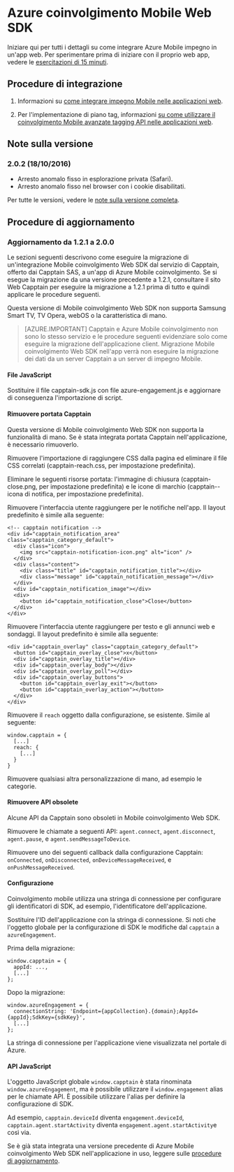 <properties
    pageTitle="Panoramica di Azure coinvolgimento Mobile Web SDK | Microsoft Azure"
    description="Gli ultimi aggiornamenti e procedure di Web SDK per Azure Mobile coinvolgimento"
    services="mobile-engagement"
    documentationCenter="mobile"
    authors="piyushjo"
    manager="erikre"
    editor="" />

<tags
    ms.service="mobile-engagement"
    ms.workload="mobile"
    ms.tgt_pltfrm="web"
    ms.devlang="js"
    ms.topic="article"
    ms.date="10/18/2016"
    ms.author="piyushjo" />


# <a name="azure-mobile-engagement-web-sdk"></a>Azure coinvolgimento Mobile Web SDK

Iniziare qui per tutti i dettagli su come integrare Azure Mobile impegno in un'app web. Per sperimentare prima di iniziare con il proprio web app, vedere le [esercitazioni di 15 minuti](mobile-engagement-web-app-get-started.md).

## <a name="integration-procedures"></a>Procedure di integrazione
1. Informazioni su [come integrare impegno Mobile nelle applicazioni web](mobile-engagement-web-integrate-engagement.md).

2. Per l'implementazione di piano tag, informazioni [su come utilizzare il coinvolgimento Mobile avanzate tagging API nelle applicazioni web](mobile-engagement-web-use-engagement-api.md).

## <a name="release-notes"></a>Note sulla versione

### <a name="202-10182016"></a>2.0.2 (18/10/2016)

-   Arresto anomalo fisso in esplorazione privata (Safari).
-   Arresto anomalo fisso nel browser con i cookie disabilitati.

Per tutte le versioni, vedere le [note sulla versione completa](mobile-engagement-web-release-notes.md).

## <a name="upgrade-procedures"></a>Procedure di aggiornamento

### <a name="upgrade-from-121-to-200"></a>Aggiornamento da 1.2.1 a 2.0.0

Le sezioni seguenti descrivono come eseguire la migrazione di un'integrazione Mobile coinvolgimento Web SDK dal servizio di Capptain, offerto dai Capptain SAS, a un'app di Azure Mobile coinvolgimento. Se si esegue la migrazione da una versione precedente a 1.2.1, consultare il sito Web Capptain per eseguire la migrazione a 1.2.1 prima di tutto e quindi applicare le procedure seguenti.

Questa versione di Mobile coinvolgimento Web SDK non supporta Samsung Smart TV, TV Opera, webOS o la caratteristica di mano.

>[AZURE.IMPORTANT] Capptain e Azure Mobile coinvolgimento non sono lo stesso servizio e le procedure seguenti evidenziare solo come eseguire la migrazione dell'applicazione client. Migrazione Mobile coinvolgimento Web SDK nell'app verrà non eseguire la migrazione dei dati da un server Capptain a un server di impegno Mobile.

#### <a name="javascript-files"></a>File JavaScript

Sostituire il file capptain-sdk.js con file azure-engagement.js e aggiornare di conseguenza l'importazione di script.

#### <a name="remove-capptain-reach"></a>Rimuovere portata Capptain

Questa versione di Mobile coinvolgimento Web SDK non supporta la funzionalità di mano. Se è stata integrata portata Capptain nell'applicazione, è necessario rimuoverlo.

Rimuovere l'importazione di raggiungere CSS dalla pagina ed eliminare il file CSS correlati (capptain-reach.css, per impostazione predefinita).

Eliminare le seguenti risorse portata: l'immagine di chiusura (capptain-close.png, per impostazione predefinita) e le icone di marchio (capptain--icona di notifica, per impostazione predefinita).

Rimuovere l'interfaccia utente raggiungere per le notifiche nell'app. Il layout predefinito è simile alla seguente:

    <!-- capptain notification -->
    <div id="capptain_notification_area" class="capptain_category_default">
      <div class="icon">
        <img src="capptain-notification-icon.png" alt="icon" />
      </div>
      <div class="content">
        <div class="title" id="capptain_notification_title"></div>
        <div class="message" id="capptain_notification_message"></div>
      </div>
      <div id="capptain_notification_image"></div>
      <div>
        <button id="capptain_notification_close">Close</button>
      </div>
    </div>

Rimuovere l'interfaccia utente raggiungere per testo e gli annunci web e sondaggi. Il layout predefinito è simile alla seguente:

    <div id="capptain_overlay" class="capptain_category_default">
      <button id="capptain_overlay_close">x</button>
      <div id="capptain_overlay_title"></div>
      <div id="capptain_overlay_body"></div>
      <div id="capptain_overlay_poll"></div>
      <div id="capptain_overlay_buttons">
        <button id="capptain_overlay_exit"></button>
        <button id="capptain_overlay_action"></button>
      </div>
    </div>

Rimuovere il `reach` oggetto dalla configurazione, se esistente. Simile al seguente:

    window.capptain = {
      [...]
      reach: {
        [...]
      }
    }

Rimuovere qualsiasi altra personalizzazione di mano, ad esempio le categorie.

#### <a name="remove-deprecated-apis"></a>Rimuovere API obsolete

Alcune API da Capptain sono obsoleti in Mobile coinvolgimento Web SDK.

Rimuovere le chiamate a seguenti API: `agent.connect`, `agent.disconnect`, `agent.pause`, e `agent.sendMessageToDevice`.

Rimuovere uno dei seguenti callback dalla configurazione Capptain: `onConnected`, `onDisconnected`, `onDeviceMessageReceived`, e `onPushMessageReceived`.

#### <a name="configuration"></a>Configurazione

Coinvolgimento mobile utilizza una stringa di connessione per configurare gli identificatori di SDK, ad esempio, l'identificatore dell'applicazione.

Sostituire l'ID dell'applicazione con la stringa di connessione. Si noti che l'oggetto globale per la configurazione di SDK le modifiche dal `capptain` a `azureEngagement`.

Prima della migrazione:

    window.capptain = {
      appId: ...,
      [...]
    };

Dopo la migrazione:

    window.azureEngagement = {
      connectionString: 'Endpoint={appCollection}.{domain};AppId={appId};SdkKey={sdkKey}',
      [...]
    };

La stringa di connessione per l'applicazione viene visualizzata nel portale di Azure.

#### <a name="javascript-apis"></a>API JavaScript

L'oggetto JavaScript globale `window.capptain` è stata rinominata `window.azureEngagement`, ma è possibile utilizzare il `window.engagement` alias per le chiamate API. È possibile utilizzare l'alias per definire la configurazione di SDK.

Ad esempio, `capptain.deviceId` diventa `engagement.deviceId`, `capptain.agent.startActivity` diventa `engagement.agent.startActivity`e così via.

Se è già stata integrata una versione precedente di Azure Mobile coinvolgimento Web SDK nell'applicazione in uso, leggere sulle [procedure di aggiornamento](mobile-engagement-web-upgrade-procedure.md).
